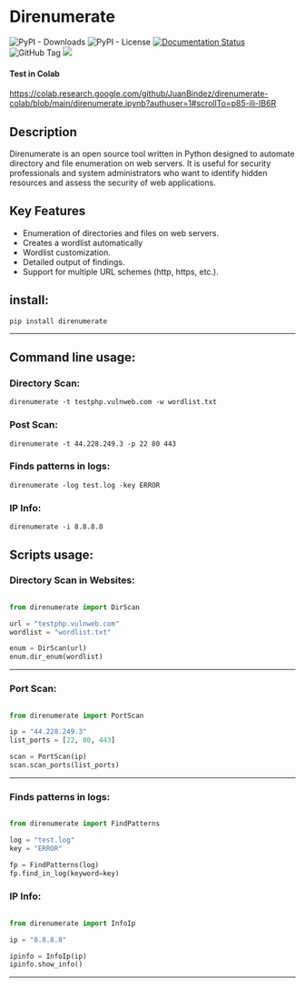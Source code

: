 # Direnumerate



![PyPI - Downloads](https://img.shields.io/pypi/dm/direnumerate)
![PyPI - License](https://img.shields.io/pypi/l/direnumerate)
[![Documentation Status](https://readthedocs.org/projects/direnumerate/badge/?version=latest)](https://direnumerate.readthedocs.io/en/latest/?badge=latest)
![GitHub Tag](https://img.shields.io/github/v/tag/JuanBindez/direnumerate?include_prereleases&link=https%3A%2F%2Fgithub.com%2FJuanBindez%2Fdirenumerate%2Ftags)
<a href="https://pypi.org/project/direnumerate/"><img src="https://img.shields.io/pypi/v/direnumerate" /></a>


#### Test in Colab

https://colab.research.google.com/github/JuanBindez/direnumerate-colab/blob/main/direnumerate.ipynb?authuser=1#scrollTo=p85-ili-IB6R

## Description

Direnumerate is an open source tool written in Python designed to automate directory and file enumeration on web servers. It is useful for security professionals and system administrators who want to identify hidden resources and assess the security of web applications.

## Key Features

- Enumeration of directories and files on web servers.
- Creates a wordlist automatically
- Wordlist customization.
- Detailed output of findings.
- Support for multiple URL schemes (http, https, etc.).


## install:

    pip install direnumerate

-----------------

## Command line usage:

### Directory Scan:

    direnumerate -t testphp.vulnweb.com -w wordlist.txt

### Post Scan:

    direnumerate -t 44.228.249.3 -p 22 80 443

### Finds patterns in logs:

    direnumerate -log test.log -key ERROR

### IP Info:

    direnumerate -i 8.8.8.8


## Scripts usage:

### Directory Scan in Websites:

```python

from direnumerate import DirScan

url = "testphp.vulnweb.com"
wordlist = "wordlist.txt"

enum = DirScan(url)
enum.dir_enum(wordlist)
```
----------

### Port Scan:

```python

from direnumerate import PortScan

ip = "44.228.249.3"
list_ports = [22, 80, 443]

scan = PortScan(ip)
scan.scan_ports(list_ports)

```
----------

### Finds patterns in logs:

```python

from direnumerate import FindPatterns

log = "test.log"
key = "ERROR"

fp = FindPatterns(log)
fp.find_in_log(keyword=key)
```

### IP Info:

```python

from direnumerate import InfoIp

ip = "8.8.8.8"

ipinfo = InfoIp(ip)
ipinfo.show_info()

```
----------
